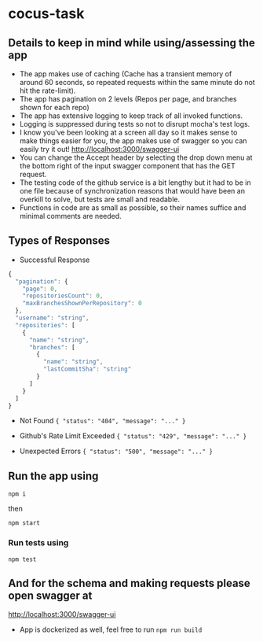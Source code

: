 # cocus-task

## Details to keep in mind while using/assessing the app

- The app makes use of caching (Cache has a transient memory of around 60 seconds, so repeated requests within the same minute do not hit the rate-limit).
- The app has pagination on 2 levels (Repos per page, and branches shown for each repo)
- The app has extensive logging to keep track of all invoked functions.
- Logging is suppressed during tests so not to disrupt mocha's test logs.
- I know you've been looking at a screen all day so it makes sense to make things easier for you, the app makes use of swagger so you can easily try it out!
  [http://localhost:3000/swagger-ui](http://localhost:3000/swagger-ui)
- You can change the Accept header by selecting the drop down menu at the bottom right of the input swagger component that has the GET request.
- The testing code of the github service is a bit lengthy but it had to be in one file because of synchronization reasons that would have been an overkill to solve, but tests are small and readable.
- Functions in code are as small as possible, so their names suffice and minimal comments are needed.

## Types of Responses

- Successful Response

```javascript
{
  "pagination": {
    "page": 0,
    "repositoriesCount": 0,
    "maxBranchesShownPerRepository": 0
  },
  "username": "string",
  "repositories": [
    {
      "name": "string",
      "branches": [
        {
          "name": "string",
          "lastCommitSha": "string"
        }
      ]
    }
  ]
}
```

- Not Found
  `{ "status": "404", "message": "..." }`

- Github's Rate Limit Exceeded
  `{ "status": "429", "message": "..." }`

- Unexpected Errors
  `{ "status": "500", "message": "..." }`

## Run the app using

`npm i`

then

`npm start`

### Run tests using

`npm test`

## And for the schema and making requests please open swagger at

[http://localhost:3000/swagger-ui](http://localhost:3000/swagger-ui)

- App is dockerized as well, feel free to run
  `npm run build`
